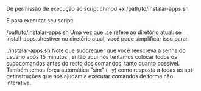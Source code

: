 
Dê permissão de execução ao script
chmod +x /path/to/instalar-apps.sh

E para executar seu script:

/path/to/instalar-apps.sh
Uma vez que .se refere ao diretório atual: se install-apps.shestiver no diretório atual, você pode simplificar isso para:

./instalar-apps.sh
Note que sudorequer que você reescreva a senha do usuário após 15 minutos , então aqui nós tentamos colocar todos os sudocomandos antes do resto dos comandos, tanto quanto possível. Também temos força automática "sim" ( -y) como resposta a todas as apt-getinstruções que nos ajudam a executar comandos de forma não interativa.

